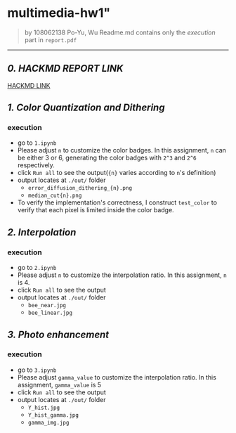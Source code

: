 multimedia-hw1" 
===
> by 108062138 Po-Yu, Wu
> Readme.md contains only the *execution* part in `report.pdf`
---
## *0. HACKMD REPORT LINK*
[HACKMD LINK](https://hackmd.io/@sBeNJ4fqRNqa67PhyWWV4A/HJtm95gb2)
## *1. Color Quantization and Dithering*
### execution
- go to `1.ipynb`
- Please adjust `n` to customize the color badges. In this assignment, `n` can be either 3 or 6, generating the color badges with `2^3` and `2^6` respectively.
- click `Run all` to see the output(`{n}` varies according to `n`'s definition)
- output locates at `./out/` folder
  - `error_diffusion_dithering_{n}.png`
  - `median_cut{n}.png`
- To verify the implementation's correctness, I construct `test_color` to verify that each pixel is limited inside the color badge.
  
## *2. Interpolation*
### execution
- go to `2.ipynb`
- Please adjust `n` to customize the interpolation ratio. In this assignment, `n` is 4.
- click `Run all` to see the output
- output locates at `./out/` folder
  - `bee_near.jpg`
  - `bee_linear.jpg`
## *3. Photo enhancement*
### execution
- go to `3.ipynb`
- Please adjust `gamma_value` to customize the interpolation ratio. In this assignment, `gamma_value` is 5
- click `Run all` to see the output
- output locates at `./out/` folder
  - `Y_hist.jpg`
  - `Y_hist_gamma.jpg`
  - `gamma_img.jpg`